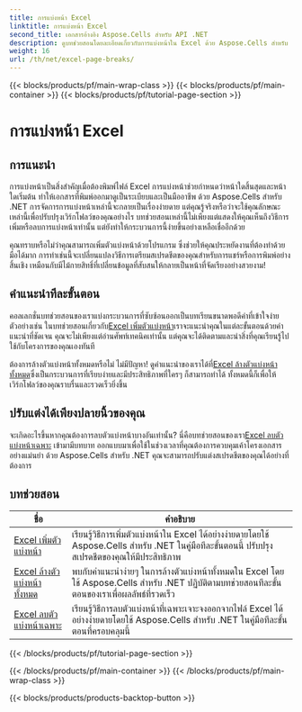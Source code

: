 ```yaml
---
title: การแบ่งหน้า Excel
linktitle: การแบ่งหน้า Excel
second_title: เอกสารอ้างอิง Aspose.Cells สำหรับ API .NET
description: ดูบทช่วยสอนโดยละเอียดเกี่ยวกับการแบ่งหน้าใน Excel ด้วย Aspose.Cells สำหรับ .NET ปรับปรุงเค้าโครงของเวิร์กบุ๊ก Excel ของคุณได้อย่างง่ายดาย
weight: 16
url: /th/net/excel-page-breaks/
---
```


{{< blocks/products/pf/main-wrap-class >}}
{{< blocks/products/pf/main-container >}}
{{< blocks/products/pf/tutorial-page-section >}}

# การแบ่งหน้า Excel

## การแนะนำ

การแบ่งหน้าเป็นสิ่งสำคัญเมื่อต้องพิมพ์ไฟล์ Excel การแบ่งหน้าช่วยกำหนดว่าหน้าใดสิ้นสุดและหน้าใดเริ่มต้น ทำให้เอกสารที่พิมพ์ออกมาดูเป็นระเบียบและเป็นมืออาชีพ ด้วย Aspose.Cells สำหรับ .NET การจัดการการแบ่งหน้าเหล่านี้จะกลายเป็นเรื่องง่ายดาย แต่คุณรู้จริงหรือว่าจะใช้คุณลักษณะเหล่านี้เพื่อปรับปรุงเวิร์กโฟลว์ของคุณอย่างไร บทช่วยสอนเหล่านี้ไม่เพียงแต่แสดงให้คุณเห็นถึงวิธีการเพิ่มหรือลบการแบ่งหน้าเท่านั้น แต่ยังทำให้กระบวนการนี้ง่ายขึ้นอย่างเหลือเชื่ออีกด้วย

คุณทราบหรือไม่ว่าคุณสามารถเพิ่มตัวแบ่งหน้าด้วยโปรแกรม ซึ่งช่วยให้คุณประหยัดงานที่ต้องทำด้วยมือได้มาก การทำเช่นนี้จะเปลี่ยนแปลงวิธีการเตรียมสเปรดชีตของคุณสำหรับการแชร์หรือการพิมพ์อย่างสิ้นเชิง เหมือนกับมีไม้กายสิทธิ์ที่เปลี่ยนข้อมูลที่สับสนให้กลายเป็นหน้าที่จัดเรียงอย่างสวยงาม!

## คำแนะนำทีละขั้นตอน
 คอลเลกชั่นบทช่วยสอนของเราแบ่งกระบวนการที่ซับซ้อนออกเป็นบทเรียนขนาดพอดีคำที่เข้าใจง่าย ตัวอย่างเช่น ในบทช่วยสอนเกี่ยวกับ[Excel เพิ่มตัวแบ่งหน้า](./excel-add-page-breaks/)เราจะแนะนำคุณในแต่ละขั้นตอนด้วยคำแนะนำที่ชัดเจน คุณจะไม่เพียงแต่อ่านศัพท์เทคนิคเท่านั้น แต่คุณจะได้ติดตามและนำสิ่งที่คุณเรียนรู้ไปใช้กับโครงการของคุณเองทันที 

 ต้องการล้างตัวแบ่งหน้าทั้งหมดหรือไม่ ไม่มีปัญหา! ดูคำแนะนำของเราได้ที่[Excel ล้างตัวแบ่งหน้าทั้งหมด](./excel-clear-all-page-breaks/)ซึ่งเป็นกระบวนการที่เรียบง่ายและมีประสิทธิภาพที่ใครๆ ก็สามารถทำได้ ทั้งหมดนี้ก็เพื่อให้เวิร์กโฟลว์ของคุณราบรื่นและรวดเร็วยิ่งขึ้น

## ปรับแต่งได้เพียงปลายนิ้วของคุณ
 จะเกิดอะไรขึ้นหากคุณต้องการลบตัวแบ่งหน้าบางอันเท่านั้น? นี่คือบทช่วยสอนของเรา[Excel ลบตัวแบ่งหน้าเฉพาะ](./excel-remove-specific-page-break/) เข้ามามีบทบาท ออกแบบมาเพื่อใช้ในช่วงเวลาที่คุณต้องการควบคุมเค้าโครงเอกสารอย่างแม่นยำ ด้วย Aspose.Cells สำหรับ .NET คุณจะสามารถปรับแต่งสเปรดชีตของคุณได้อย่างที่ต้องการ 

## บทช่วยสอน 
| ชื่อ | คำอธิบาย |
| --- | --- |
| [Excel เพิ่มตัวแบ่งหน้า](./excel-add-page-breaks/) | เรียนรู้วิธีการเพิ่มตัวแบ่งหน้าใน Excel ได้อย่างง่ายดายโดยใช้ Aspose.Cells สำหรับ .NET ในคู่มือทีละขั้นตอนนี้ ปรับปรุงสเปรดชีตของคุณให้มีประสิทธิภาพ |  
| [Excel ล้างตัวแบ่งหน้าทั้งหมด](./excel-clear-all-page-breaks/) | พบกับคำแนะนำง่ายๆ ในการล้างตัวแบ่งหน้าทั้งหมดใน Excel โดยใช้ Aspose.Cells สำหรับ .NET ปฏิบัติตามบทช่วยสอนทีละขั้นตอนของเราเพื่อผลลัพธ์ที่รวดเร็ว |  
| [Excel ลบตัวแบ่งหน้าเฉพาะ](./excel-remove-specific-page-break/) | เรียนรู้วิธีการลบตัวแบ่งหน้าที่เฉพาะเจาะจงออกจากไฟล์ Excel ได้อย่างง่ายดายโดยใช้ Aspose.Cells สำหรับ .NET ในคู่มือทีละขั้นตอนที่ครอบคลุมนี้ |  
{{< /blocks/products/pf/tutorial-page-section >}}

{{< /blocks/products/pf/main-container >}}
{{< /blocks/products/pf/main-wrap-class >}}

{{< blocks/products/products-backtop-button >}}
